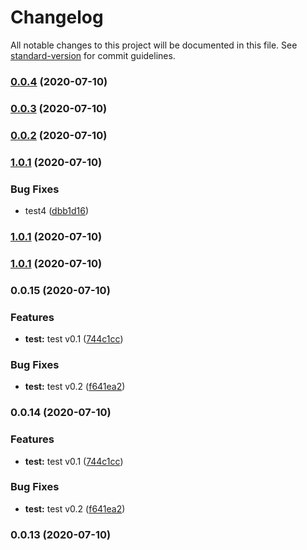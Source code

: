# Changelog

All notable changes to this project will be documented in this file. See [standard-version](https://github.com/conventional-changelog/standard-version) for commit guidelines.

### [0.0.4](https://github.com/JSHdev/eslint-config/compare/v0.0.3...v0.0.4) (2020-07-10)

### [0.0.3](https://github.com/JSHdev/eslint-config/compare/v0.0.2...v0.0.3) (2020-07-10)

### [0.0.2](https://github.com/JSHdev/eslint-config/compare/v1.0.0...v0.0.2) (2020-07-10)

### [1.0.1](https://github.com/JSHdev/eslint-config/compare/v1.0.0...v1.0.1) (2020-07-10)


### Bug Fixes

* test4 ([dbb1d16](https://github.com/JSHdev/eslint-config/commit/dbb1d16a48a3976043b569825f3964ad62ceac31))

### [1.0.1](https://github.com/JSHdev/eslint-config/compare/v1.0.0...v1.0.1) (2020-07-10)

### [1.0.1](https://github.com/JSHdev/eslint-config/compare/v1.0.0...v1.0.1) (2020-07-10)

### 0.0.15 (2020-07-10)

### Features

- **test:** test v0.1 ([744c1cc](https://github.com/JSHdev/eslint-config/commit/744c1cca1ffa4e93b309102a9391f974d0c72de5))

### Bug Fixes

- **test:** test v0.2 ([f641ea2](https://github.com/JSHdev/eslint-config/commit/f641ea2fecaa1a66c603ea09335f39e914a14928))

### 0.0.14 (2020-07-10)

### Features

- **test:** test v0.1 ([744c1cc](https://github.com/JSHdev/eslint-config/commit/744c1cca1ffa4e93b309102a9391f974d0c72de5))

### Bug Fixes

- **test:** test v0.2 ([f641ea2](https://github.com/JSHdev/eslint-config/commit/f641ea2fecaa1a66c603ea09335f39e914a14928))

### 0.0.13 (2020-07-10)
